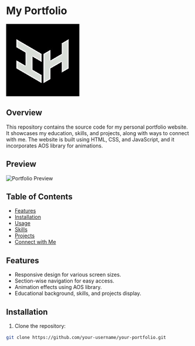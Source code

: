 # My Portfolio

![Portfolio](static/ih.jpeg)

## Overview

This repository contains the source code for my personal portfolio website. It showcases my education, skills, and projects, along with ways to connect with me. The website is built using HTML, CSS, and JavaScript, and it incorporates AOS library for animations.

## Preview

![Portfolio Preview](preview.png) <!-- Replace with an actual screenshot of your portfolio -->

## Table of Contents

- [Features](#features)
- [Installation](#installation)
- [Usage](#usage)
- [Skills](#skills)
- [Projects](#projects)
- [Connect with Me](#connect-with-me)

## Features

- Responsive design for various screen sizes.
- Section-wise navigation for easy access.
- Animation effects using AOS library.
- Educational background, skills, and projects display.

## Installation

1. Clone the repository:

```bash
git clone https://github.com/your-username/your-portfolio.git
